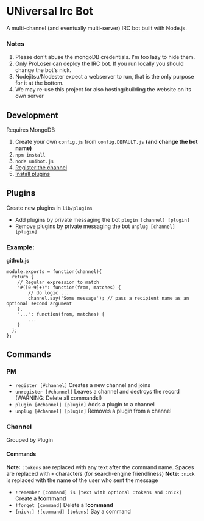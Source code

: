 # UNiversal Irc Bot

A multi-channel (and eventually multi-server) IRC bot built with Node.js.

### Notes

1. Please don't abuse the mongoDB credentials. I'm too lazy to hide them.
2. Only ProLoser can deploy the IRC bot. If you run locally you should change the bot's nick.
3. Nodejitsu/Nodester expect a webserver to run, that is the only purpose for it at the bottom.
4. We may re-use this project for also hosting/building the website on its own server

## Development

Requires MongoDB

1. Create your own `config.js` from `config.DEFAULT.js` **(and change the bot name)**
2. `npm install`
3. `node unibot.js`
4. [Register the channel](#pm)
5. [Install plugins](#plugins)

## Plugins

Create new plugins in `lib/plugins`

* Add plugins by private messaging the bot `plugin [channel] [plugin]`
* Remove plugins by private messaging the bot `unplug [channel] [plugin]`

### Example:

**github.js**
```
module.exports = function(channel){
  return {
  	// Regular expression to match
    "#([0-9]+)": function(from, matches) {
    	// do logic ...
    	channel.say('Some message'); // pass a recipient name as an optional second argument
    },
    "...": function(from, matches) {
      	...
	}
  };
};
```

## Commands

### PM

* `register [#channel]` Creates a new channel and joins
* `unregister [#channel]` Leaves a channel and destroys the record (WARNING: Delete all commands!)
* `plugin [#channel] [plugin]` Adds a plugin to a channel
* `unplug [#channel] [plugin]` Removes a plugin from a channel

### Channel

Grouped by Plugin

#### Commands

**Note:** `:tokens` are replaced with any text after the command name. Spaces are replaced with `+` characters (for search-engine friendliness)
**Note:** `:nick` is replaced with the name of the user who sent the message

* `!remember [command] is [text with optional :tokens and :nick]` Create a **!command**
* `!forget [command]` Delete a **!command**
* `[nick:] ![command] [tokens]` Say a command
